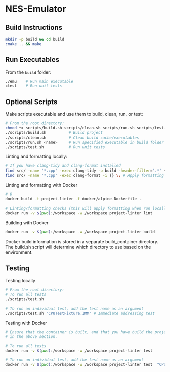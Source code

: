 # NES-Emulator

## Build Instructions

```bash
mkdir -p build && cd build
cmake .. && make
```

## Run Executables

From the `build` folder:

```bash
./emu    # Run main executable
ctest    # Run unit tests
```

## Optional Scripts

Make scripts executable and use them to build, clean, run, or test:

```bash
# From the root directory:
chmod +x scripts/build.sh scripts/clean.sh scripts/run.sh scripts/test.sh
./scripts/build.sh          # Build project
./scripts/clean.sh          # Clean build cache/executables
./scripts/run.sh <name>     # Run specified executable in build folder
./scripts/test.sh           # Run unit tests
```

Linting and formatting locally:

```bash
# If you have clang-tidy and clang-format installed
find src/ -name '*.cpp' -exec clang-tidy -p build -header-filter='.*' {} \\; # Linting
find src/ -name '*.cpp' -exec clang-format -i {} \; # Apply formatting
```

Linting and formatting with Docker

```bash
# B
docker build -t project-linter -f docker/alpine-Dockerfile .

# Linting/formatting checks (this will apply formatting when run locally)
docker run -v $(pwd):/workspace -w /workspace project-linter lint
```

Building with Docker

```bash
docker run -v $(pwd):/workspace -w /workspace project-linter build
```

Docker build information is stored in a separate build_container directory. The build.sh
script will determine which directory to use based on the environment.

## Testing

Testing locally
```bash
# From the root directory:
# To run all tests
./scripts/test.sh

# To run an individual test, add the test name as an argument
./scripts/test.sh "CPUTestFixture.IMM" # Immediate addressing test
```

Testing with Docker
```bash
# Ensure that the container is built, and that you have build the project as described
# in the above section.

# To run all tests
docker run -v $(pwd):/workspace -w /workspace project-linter test

# To run an individual test, add the test name as an argument
docker run -v $(pwd):/workspace -w /workspace project-linter test  "CPUTestFixture.IMM" # Immediate addressing test
```